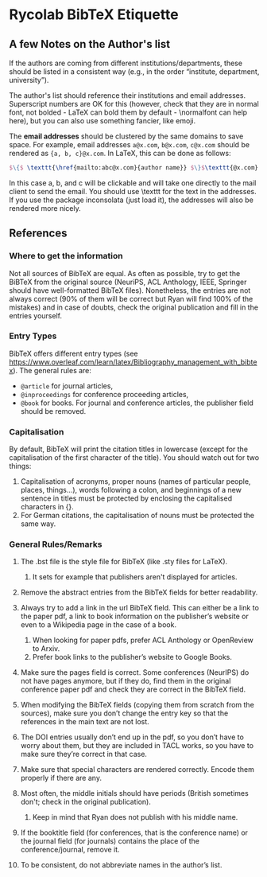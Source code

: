 # Rycolab BibTeX Etiquette

## A few Notes on the Author's list

If the authors are coming from different institutions/departments, these should be listed in a consistent way (e.g., in the order “institute, department, university”).

The author's list should reference their institutions and email addresses. Superscript numbers are OK for this (however, check that they are in normal font, not bolded - LaTeX can bold them by default - \normalfont can help here), but you can also use something fancier, like emoji.

The **email addresses** should be clustered by the same domains to save space.
For example, email addresses `a@x.com`, `b@x.com`, `c@x.com` should be rendered as `{a, b, c}@x.com`.
In LaTeX, this can be done as follows: 

```latex
$\{$ \texttt{\href{mailto:abc@x.com}{author name}} $\}$\texttt{@x.com}
```

In this case a, b, and c will be clickable and will take one directly to the mail client to send the email.
You should use \texttt for the text in the addresses. If you use the package inconsolata (just load it), the addresses will also be rendered more nicely.

## References

### Where to get the information
Not all sources of BibTeX are equal. As often as possible, try to get the BiBTeX from the original source (NeuriPS, ACL Anthology, IEEE, Springer should have well-formatted BibTeX files).
Nonetheless, the entries are not always correct (90% of them will be correct but Ryan will find 100% of the mistakes) and in case of doubts, check the original publication and fill in the entries yourself.

### Entry Types
BibTeX offers different entry types (see https://www.overleaf.com/learn/latex/Bibliography_management_with_bibtex).
The general rules are:
* `@article` for journal articles,
* `@inproceedings` for conference proceeding articles,
* `@book` for books.
For journal and conference articles, the publisher field should be removed.


### Capitalisation
By default, BibTeX will print the citation titles in lowercase (except for the capitalisation of the first character of the title).
You should watch out for two things:
1. Capitalisation of acronyms, proper nouns (names of particular people, places, things…), words following a colon, and beginnings of a new sentence in titles must be protected by enclosing the capitalised characters in {}.
2. For German citations, the capitalisation of nouns must be protected the same way.


### General Rules/Remarks

1. The .bst file is the style file for BibTeX (like .sty files for LaTeX).
    1. It sets for example that publishers aren't displayed for articles.

2. Remove the abstract entries from the BibTeX fields for better readability.
3. Always try to add a link in the url BibTeX field. This can either be a link to the paper pdf, a link to book information on the publisher’s website or even to a Wikipedia page in the case of a book.
    1. When looking for paper pdfs, prefer ACL Anthology or OpenReview to Arxiv.
    2. Prefer book links to the publisher’s website to Google Books.
4. Make sure the pages field is correct. Some conferences (NeurIPS) do not have pages anymore, but if they do, find them in the original conference paper pdf and check they are correct in the BibTeX field.
5. When modifying the BibTeX fields (copying them from scratch from the sources), make sure you don’t change the entry key so that the references in the main text are not lost.
6. The DOI entries usually don’t end up in the pdf, so you don’t have to worry about them, but they are included in TACL works, so you have to make sure they’re correct in that case.
7. Make sure that special characters are rendered correctly. Encode them properly if there are any.
8. Most often, the middle initials should have periods (British sometimes don't; check in the original publication).
    1. Keep in mind that Ryan does not publish with his middle name.
9. If the booktitle field (for conferences, that is the conference name) or the journal field (for journals) contains the place of the conference/journal, remove it.
10. To be consistent, do not abbreviate names in the author’s list.

